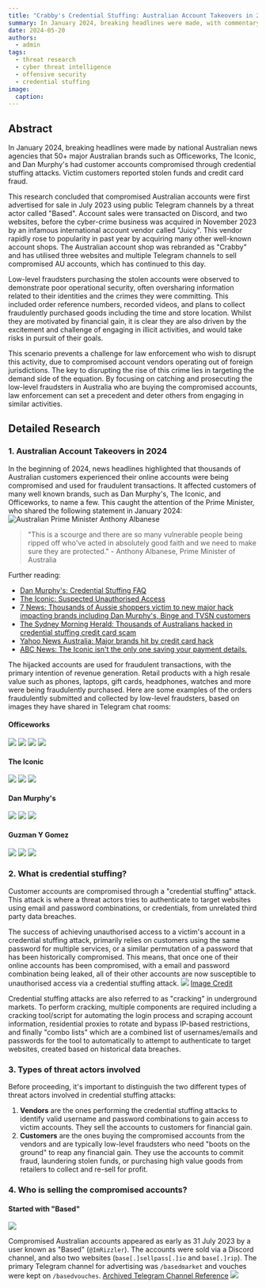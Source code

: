 ```yaml
---
title: "Crabby's Credential Stuffing: Australian Account Takeovers in 2024"
summary: In January 2024, breaking headlines were made, with commentary from Prime Minister Anthony Albanese, that 50+ major Australian brands had customer accounts compromised through credential stuffing attacks. This article provides threat attribution, and detailed research on the adversaries involved. 
date: 2024-05-20
authors:
  - admin
tags:
  - threat research
  - cyber threat intelligence
  - offensive security
  - credential stuffing
image:
  caption: 
---
```

## Abstract
In January 2024, breaking headlines were made by national Australian news agencies that 50+ major Australian brands such as Officeworks, The Iconic, and Dan Murphy's had customer accounts compromised through credential stuffing attacks. Victim customers reported stolen funds and credit card fraud.

This research concluded that compromised Australian accounts were first advertised for sale in July 2023 using public Telegram channels by a threat actor called "Based". Account sales were transacted on Discord, and two websites, before the cyber-crime business was acquired in November 2023 by an infamous international account vendor called "Juicy". This vendor rapidly rose to popularity in past year by acquiring many other well-known account shops. The Australian account shop was rebranded as "Crabby" and has utilised three websites and multiple Telegram channels to sell compromised AU accounts, which has continued to this day.

Low-level fraudsters purchasing the stolen accounts were observed to demonstrate poor operational security, often oversharing information related to their identities and the crimes they were committing. This included order reference numbers, recorded videos, and plans to collect fraudulently purchased goods including the time and store location. Whilst they are motivated by financial gain, it is clear they are also driven by the excitement and challenge of engaging in illicit activities, and would take risks in pursuit of their goals. 

This scenario prevents a challenge for law enforcement who wish to disrupt this activity, due to compromised account vendors operating out of foreign jurisdictions. The key to disrupting the rise of this crime lies in targeting the demand side of the equation. By focusing on catching and prosecuting the low-level fraudsters in Australia who are buying the compromised accounts, law enforcement can set a precedent and deter others from engaging in similar activities. 

## Detailed Research
### 1. Australian Account Takeovers in 2024
In the beginning of 2024, news headlines highlighted that thousands of Australian customers experienced their online accounts were being compromised and used for fraudulent transactions. It affected customers of many well known brands, such as Dan Murphy's, The Iconic, and Officeworks, to name a few. This caught the attention of the Prime Minister, who shared the following statement in January 2024:
![**Australian Prime Minister Anthony Albanese**](/blog/2024-05-20-crabby-credential-stuffing-australia-account-takeovers/content/2-prime-minister.png)
>  "This is a scourge and there are so many vulnerable people being ripped off who've acted in absolutely good faith and we need to make sure they are protected." - Anthony Albanese, Prime Minister of Australia

Further reading:
* [Dan Murphy's: Credential Stuffing FAQ](https://www.danmurphys.com.au/help/help-centre/articles/8820120539535-CREDENTIAL-STUFFING-FAQs)
* [The Iconic: Suspected Unauthorised Access](https://www.theiconic.com.au/unauthorised-access-faq/)
* [7 News: Thousands of Aussie shoppers victim to new major hack impacting brands including Dan Murphy's, Binge and TVSN customers](https://7news.com.au/sunrise/thousands-of-aussie-shoppers-victim-to-new-major-hack-impacting-brands-including-dan-murphys-binge-and-tvsn-customers-c-13248625)
* [The Sydney Morning Herald: Thousands of Australians hacked in credential stuffing credit card scam](https://www.smh.com.au/politics/federal/thousands-of-australians-hacked-in-credential-stuffing-credit-card-scam-20240116-p5exls.html)
* [Yahoo News Australia: Major brands hit by credit card hack](https://au.news.yahoo.com/major-brands-hit-credit-card-234700109.html)
* [ABC News: The Iconic isn't the only one saving your payment details.](https://www.abc.net.au/news/2024-01-13/the-iconic-fraudulent-account-access-online-shopping-safety/103310902)

The hijacked accounts are used for fraudulent transactions, with the primary intention of revenue generation. Retail products with a high resale value such as phones, laptops, gift cards, headphones, watches and more were being fraudulently purchased. Here are some examples of the orders fraudulently submitted and collected by low-level fraudsters, based on images they have shared in Telegram chat rooms:
#### Officeworks
![](/blog/2024-05-20-crabby-credential-stuffing-australia-account-takeovers/content/3-officeworks1.png)
![](/blog/2024-05-20-crabby-credential-stuffing-australia-account-takeovers/content/4-officeworks2.png)
![](/blog/2024-05-20-crabby-credential-stuffing-australia-account-takeovers/content/5-officeworks3.png)
![](/blog/2024-05-20-crabby-credential-stuffing-australia-account-takeovers/content/6-officeworks4.png)

#### The Iconic
![](/blog/2024-05-20-crabby-credential-stuffing-australia-account-takeovers/content/7-theiconic1.png)
![](/blog/2024-05-20-crabby-credential-stuffing-australia-account-takeovers/content/8-theiconic2.png)
![](/blog/2024-05-20-crabby-credential-stuffing-australia-account-takeovers/content/9-theiconic3.png)

#### Dan Murphy's
![](/blog/2024-05-20-crabby-credential-stuffing-australia-account-takeovers/content/10-danmurphys1.png)
![](/blog/2024-05-20-crabby-credential-stuffing-australia-account-takeovers/content/11-danmurphys2.jpg)
![](/blog/2024-05-20-crabby-credential-stuffing-australia-account-takeovers/content/12-danmurphys3.jpg)

#### Guzman Y Gomez
![](/blog/2024-05-20-crabby-credential-stuffing-australia-account-takeovers/content/13-gyg1.jpg)
![](/blog/2024-05-20-crabby-credential-stuffing-australia-account-takeovers/content/14-gyg2.png)
![](/blog/2024-05-20-crabby-credential-stuffing-australia-account-takeovers/content/15-gyg3.png)

### 2. What is credential stuffing?
Customer accounts are compromised through a "credential stuffing" attack. This attack is where a threat actors tries to authenticate to target websites using email and password combinations, or credentials, from unrelated third party data breaches. 

The success of achieving unauthorised access to a victim's account in a credential stuffing attack, primarily relies on customers using the same password for multiple services, or a similar permutation of a password that has been historically compromised. This means, that once one of their online accounts has been compromised, with a email and password combination being leaked, all of their other accounts are now susceptible to unauthorised access via a credential stuffing attack.
![](/blog/2024-05-20-crabby-credential-stuffing-australia-account-takeovers/content/16-cred-stuffing.png)
[Image Credit](https://www.cloudflare.com/resources/images/slt3lc6tev37/7063QaY9i4PTXesgUmpoYk/cd8e741be8731bca5494bc14d03a134c/credential-stuffing.png)

Credential stuffing attacks are also referred to as "cracking" in underground markets. To perform cracking, multiple components are required including a cracking tool/script for automating the login process and scraping account information, residential proxies to rotate and bypass IP-based restrictions, and finally "combo lists" which are a combined list of usernames/emails and passwords for the tool to automatically to attempt to authenticate to target websites, created based on historical data breaches. 

### 3. Types of threat actors involved
Before proceeding, it's important to distinguish the two different types of threat actors involved in credential stuffing attacks:
1. **Vendors** are the ones performing the credential stuffing attacks to identify valid username and password combinations to gain access to victim accounts. They sell the accounts to customers for financial gain. 
2. **Customers** are the ones buying the compromised accounts from the vendors and are typically low-level fraudsters who need "boots on the ground" to reap any financial gain. They use the accounts to commit fraud, laundering stolen funds, or purchasing high value goods from retailers to collect and re-sell for profit. 

### 4. Who is selling the compromised accounts?
#### Started with "Based"
![](/blog/2024-05-20-crabby-credential-stuffing-australia-account-takeovers/content/17-based1.png)

Compromised Australian accounts appeared as early as 31 July 2023 by a user known as "Based" (`@ImRizzler`). The accounts were sold via a Discord channel, and also two websites (`base[.]sellpass[.]io` and `base[.]rip`). The primary Telegram channel for advertising was `/basedmarket` and vouches were kept on `/basedvouches`. [Archived Telegram Channel Reference](https://telemetr.io/en/channels/1921948977-basedmarket/posts)
![](/blog/2024-05-20-crabby-credential-stuffing-australia-account-takeovers/content/18-based2.jpg)
